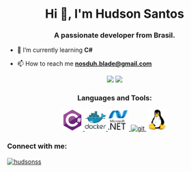 <h1 align="center">Hi 👋, I'm Hudson Santos</h1>
<h3 align="center">A passionate developer from Brasil.</h3>

- 🌱 I’m currently learning **C#**

- 📫 How to reach me **nosduh.blade@gmail.com**

<p align = "center">
  <img src = "https://github-readme-stats.vercel.app/api?username=hudsonss&show_icons=true&theme=radical" width = 450 >
  <img src = "https://github-readme-streak-stats.herokuapp.com?user=hudsonss&theme=radical&hide_border=bear" width = 450 >
</p>

<h3 align="center">Languages and Tools:</h3>
<p align="center"> <a href="https://www.w3schools.com/cs/" target="_blank"> <img src="https://raw.githubusercontent.com/devicons/devicon/master/icons/csharp/csharp-original.svg" alt="csharp" width="50" height="50"/> </a> <a href="https://www.docker.com/" target="_blank"> <img src="https://raw.githubusercontent.com/devicons/devicon/master/icons/docker/docker-original-wordmark.svg" alt="docker" width="50" height="50"/> </a> <a href="https://dotnet.microsoft.com/" target="_blank"> <img src="https://raw.githubusercontent.com/devicons/devicon/master/icons/dot-net/dot-net-original-wordmark.svg" alt="dotnet" width="50" height="50"/> </a> <a href="https://git-scm.com/" target="_blank"> <img src="https://www.vectorlogo.zone/logos/git-scm/git-scm-icon.svg" alt="git" width="50" height="50"/> </a> <a href="https://www.linux.org/" target="_blank"> <img src="https://raw.githubusercontent.com/devicons/devicon/master/icons/linux/linux-original.svg" alt="linux" width="50" height="50"/> </a> </p>

<h3 align="left">Connect with me:</h3>
<p align="left">
<a href="https://linkedin.com/in/hudsonss" target="blank"><img align="center" src="https://raw.githubusercontent.com/rahuldkjain/github-profile-readme-generator/master/src/images/icons/Social/linked-in-alt.svg" alt="hudsonss" height="30" width="40" /></a>
</p>



